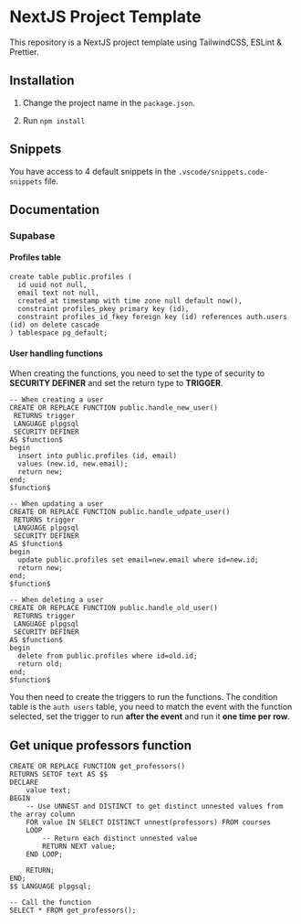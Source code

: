 # NextJS Project Template

This repository is a NextJS project template using TailwindCSS, ESLint & Prettier.

## Installation

1. Change the project name in the `package.json`.

2. Run `npm install`

## Snippets

You have access to 4 default snippets in the `.vscode/snippets.code-snippets` file.

## Documentation

### Supabase

#### Profiles table

```pgsql
create table public.profiles (
  id uuid not null,
  email text not null,
  created_at timestamp with time zone null default now(),
  constraint profiles_pkey primary key (id),
  constraint profiles_id_fkey foreign key (id) references auth.users (id) on delete cascade
) tablespace pg_default;
```

#### User handling functions

When creating the functions, you need to set the type of security to **SECURITY DEFINER** and set the return type to **TRIGGER**.

```pgsql
-- When creating a user
CREATE OR REPLACE FUNCTION public.handle_new_user()
 RETURNS trigger
 LANGUAGE plpgsql
 SECURITY DEFINER
AS $function$
begin
  insert into public.profiles (id, email)
  values (new.id, new.email);
  return new;
end;
$function$
```

```pgsql
-- When updating a user
CREATE OR REPLACE FUNCTION public.handle_udpate_user()
 RETURNS trigger
 LANGUAGE plpgsql
 SECURITY DEFINER
AS $function$
begin
  update public.profiles set email=new.email where id=new.id;
  return new;
end;
$function$
```

```pgsql
-- When deleting a user
CREATE OR REPLACE FUNCTION public.handle_old_user()
 RETURNS trigger
 LANGUAGE plpgsql
 SECURITY DEFINER
AS $function$
begin
  delete from public.profiles where id=old.id;
  return old;
end;
$function$
```

You then need to create the triggers to run the functions. The condition table is the `auth users` table, you need to match the event with the function selected, set the trigger to run **after the event** and run it **one time per row**.

## Get unique professors function

```pgsql
CREATE OR REPLACE FUNCTION get_professors()
RETURNS SETOF text AS $$
DECLARE
    value text;
BEGIN
    -- Use UNNEST and DISTINCT to get distinct unnested values from the array column
    FOR value IN SELECT DISTINCT unnest(professors) FROM courses
    LOOP
        -- Return each distinct unnested value
        RETURN NEXT value;
    END LOOP;

    RETURN;
END;
$$ LANGUAGE plpgsql;

-- Call the function
SELECT * FROM get_professors();
```
